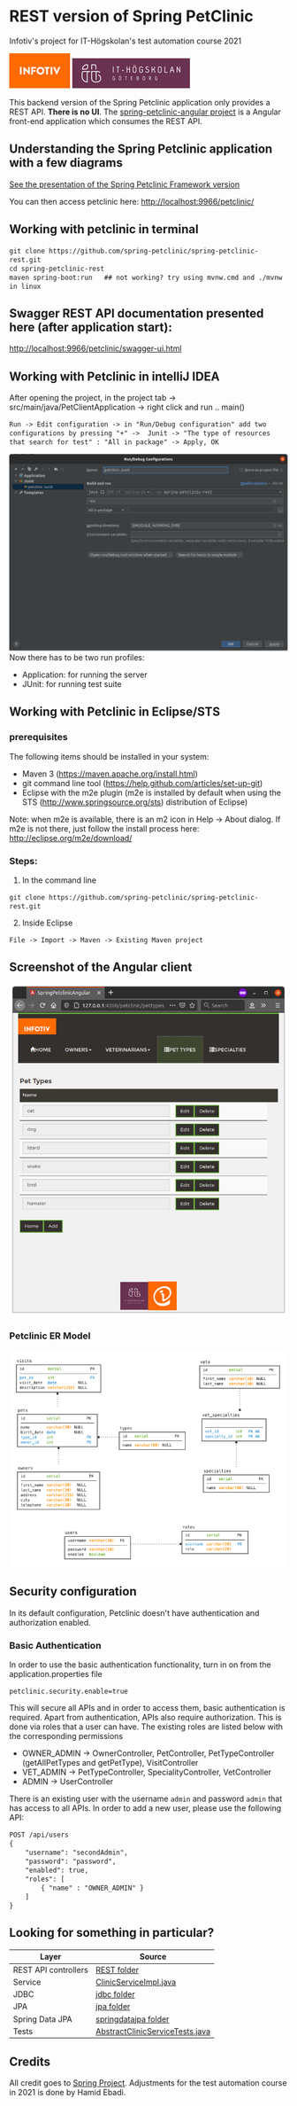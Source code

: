 # REST version of Spring PetClinic

Infotiv's project for IT-Högskolan's test automation course 2021 

![alt petclinic-junit](git-res/infotiv.png)
![alt petclinic-junit](git-res/iths.png)

This backend version of the Spring Petclinic application only provides a REST API. **There is no UI**.
The [spring-petclinic-angular project](https://github.com/ebadi/spring-petclinic-angular) is a Angular front-end application which consumes the REST API.

## Understanding the Spring Petclinic application with a few diagrams

[See the presentation of the Spring Petclinic Framework version](http://fr.slideshare.net/AntoineRey/spring-framework-petclinic-sample-application)

You can then access petclinic here: [http://localhost:9966/petclinic/](http://localhost:9966/petclinic/)

## Working with petclinic in terminal

```
git clone https://github.com/spring-petclinic/spring-petclinic-rest.git
cd spring-petclinic-rest
maven spring-boot:run   ## not working? try using mvnw.cmd and ./mvnw in linux
```
## Swagger REST API documentation presented here (after application start):
[http://localhost:9966/petclinic/swagger-ui.html](http://localhost:9966/petclinic/swagger-ui.html)

## Working with Petclinic in intelliJ IDEA
After opening the project, in the project tab -> src/main/java/PetClientApplication -> right click and run .. main()

```
Run -> Edit configuration -> in "Run/Debug configuration" add two configurations by pressing "+" ->  Junit -> "The type of resources that search for test" : "All in package" -> Apply, OK
```

![alt petclinic-junit](git-res/petclinic-junit.png)
Now there has to be two run profiles:
- Application: for running the server
- JUnit: for running test suite


## Working with Petclinic in Eclipse/STS

### prerequisites
The following items should be installed in your system:
* Maven 3 (https://maven.apache.org/install.html)
* git command line tool (https://help.github.com/articles/set-up-git)
* Eclipse with the m2e plugin (m2e is installed by default when using the STS (http://www.springsource.org/sts) distribution of Eclipse)

Note: when m2e is available, there is an m2 icon in Help -> About dialog.
If m2e is not there, just follow the install process here: http://eclipse.org/m2e/download/


### Steps:

1) In the command line
```
git clone https://github.com/spring-petclinic/spring-petclinic-rest.git
```
2) Inside Eclipse
```
File -> Import -> Maven -> Existing Maven project
```


## Screenshot of the Angular client

![alt petclinic-angular](git-res/screenshot.png)

### Petclinic ER Model

![alt petclinic-ermodel](git-res/petclinic-ermodel.png)

## Security configuration
In its default configuration, Petclinic doesn't have authentication and authorization enabled.

### Basic Authentication
In order to use the basic authentication functionality, turn in on from the application.properties file
```
petclinic.security.enable=true
```
This will secure all APIs and in order to access them, basic authentication is required.
Apart from authentication, APIs also require authorization. This is done via roles that a user can have.
The existing roles are listed below with the corresponding permissions
* OWNER_ADMIN -> OwnerController, PetController, PetTypeController (getAllPetTypes and getPetType), VisitController
* VET_ADMIN   -> PetTypeController, SpecialityController, VetController
* ADMIN       -> UserController

There is an existing user with the username `admin` and password `admin` that has access to all APIs.
In order to add a new user, please use the following API:
```
POST /api/users
{
    "username": "secondAdmin",
    "password": "password",
    "enabled": true,
    "roles": [
    	{ "name" : "OWNER_ADMIN" }
	]
}
```

## Looking for something in particular?

| Layer | Source |
|--|--|
| REST API controllers | [REST folder](src/main/java/org/springframework/samples/petclinic/rest) |
| Service | [ClinicServiceImpl.java](src/main/java/org/springframework/samples/petclinic/service/ClinicServiceImpl.java) |
| JDBC | [jdbc folder](src/main/java/org/springframework/samples/petclinic/repository/jdbc) |
| JPA | [jpa folder](src/main/java/org/springframework/samples/petclinic/repository/jpa) |
| Spring Data JPA | [springdatajpa folder](src/main/java/org/springframework/samples/petclinic/repository/springdatajpa) |
| Tests | [AbstractClinicServiceTests.java](src/test/java/org/springframework/samples/petclinic/service/AbstractClinicServiceTests.java) |


## Credits
All credit goes to [Spring Project](https://spring.io).
Adjustments for the test automation course in 2021 is done by Hamid Ebadi.
